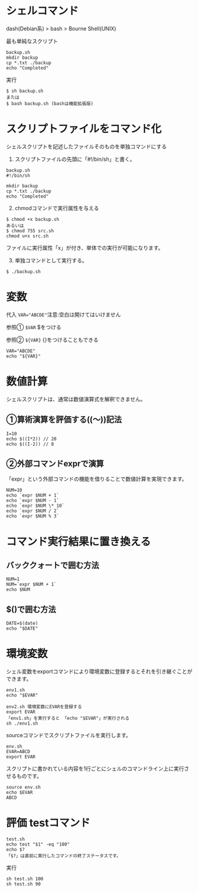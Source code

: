 # シェルコマンド

dash(Debian系) > bash > Bourne Shell(UNIX)

最も単純なスクリプト

```shell
backup.sh
mkdir backup
cp *.txt ./backup
echo "Completed"
```
実行
```
$ sh backup.sh
または
$ bash backup.sh (bashは機能拡張版)
```
# スクリプトファイルをコマンド化

シェルスクリプトを記述したファイルそのものを単独コマンドにする

1. スクリプトファイルの先頭に「#!/bin/sh」と書く。

```shell
backup.sh
#!/bin/sh

mkdir backup
cp *.txt ./backup
echo "Completed"
```

2. chmodコマンドで実行属性を与える

```
$ chmod +x backup.sh
あるいは
$ chmod 755 src.sh
chmod u+x src.sh
```
ファイルに実行属性「x」が付き、単体での実行が可能になります。

3. 単独コマンドとして実行する。

```
$ ./backup.sh
```
# 変数

代入 ```VAR="ABCDE"```注意:空白は開けてはいけません

参照① ```$VAR``` $をつける

参照② ```${VAR}``` {}をつけることもできる

```
VAR="ABCDE"
echo "${VAR}"
```

# 数値計算
シェルスクリプトは、通常は数値演算式を解釈できません。

## ①算術演算を評価する((〜))記法
```
I=10
echo $((I*2)) // 20
echo $((I-2)) // 8
```

## ②外部コマンドexprで演算
「expr」という外部コマンドの機能を借りることで数値計算を実現できます。

```
NUM=10
echo `expr $NUM + 1`
echo `expr $NUM - 1`
echo `expr $NUM \* 10`
echo `expr $NUM / 2`
echo `expr $NUM % 3`
```

# コマンド実行結果に置き換える
## バッククォートで囲む方法

```
NUM=1
NUM=`expr $NUM + 1`
echo $NUM
```

## $()で囲む方法

```
DATE=$(date)
echo "$DATE"
```

# 環境変数

シェル変数をexportコマンドにより環境変数に登録するとそれを引き継ぐことができます。

```
env1.sh
echo "$EVAR"

env2.sh 環境変数にEVARを登録する
export EVAR
「env1.sh」を実行すると 「echo "$EVAR"」が実行される
sh ./env1.sh
```

sourceコマンドでスクリプトファイルを実行します。

```
env.sh
EVAR=ABCD
export EVAR
```
スクリプトに書かれている内容を1行ごとにシェルのコマンドライン上に実行させるものです。
```
source env.sh
echo $EVAR
ABCD
```

# 評価 testコマンド

```
test.sh
echo test "$1" -eq "100"
echo $?
「$?」は直前に実行したコマンドの終了ステータスです。
```

実行

```
sh test.sh 100
sh test.sh 90
```